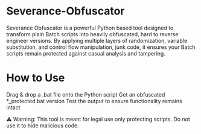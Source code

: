 # Severance-Obfuscator

Severance Obfuscator is a powerful Python based tool designed to transform plain Batch scripts into heavily obfuscated, hard to reverse engineer versions. By applying multiple layers of randomization, variable substitution, and control flow manipulation, junk code, it ensures your Batch scripts remain protected against casual analysis and tampering.

# How to Use
  Drag & drop a .bat file onto the Python script
  Get an obfuscated *_protected.bat version
  Test the output to ensure functionality remains intact

⚠ Warning: This tool is meant for legal use only protecting scripts. Do not use it to hide malicious code.
